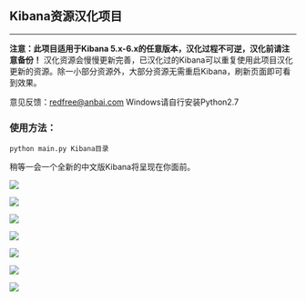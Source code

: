 ## Kibana资源汉化项目

---
**注意：此项目适用于Kibana 5.x-6.x的任意版本，汉化过程不可逆，汉化前请注意备份！** 汉化资源会慢慢更新完善，已汉化过的Kibana可以重复使用此项目汉化更新的资源。除一小部分资源外，大部分资源无需重启Kibana，刷新页面即可看到效果。

意见反馈：redfree@anbai.com  Windows请自行安装Python2.7

### 使用方法：
```
python main.py Kibana目录
```
稍等一会一个全新的中文版Kibana将呈现在你面前。

![](https://github.com/anbai-inc/Kibana_Hanization/blob/master/old/image/login.png)

![](https://github.com/anbai-inc/Kibana_Hanization/blob/master/old/image/welcome.png)

![](https://github.com/anbai-inc/Kibana_Hanization/blob/master/old/image/kibana.png)

![](https://github.com/anbai-inc/Kibana_Hanization/blob/master/old/image/visual.png)

![](https://github.com/anbai-inc/Kibana_Hanization/blob/master/old/image/visualize.png)

![](https://github.com/anbai-inc/Kibana_Hanization/blob/master/old/image/grokdebugger.png)

![](https://github.com/anbai-inc/Kibana_Hanization/blob/master/old/image/monitoring.png)
